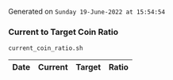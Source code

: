 Generated on `Sunday 19-June-2022 at 15:54:54`

### Current to Target Coin Ratio
`current_coin_ratio.sh`

Date|Current|Target|Ratio
---|---|---|---

